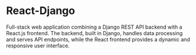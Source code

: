 # React-Django
Full-stack web application combining a Django REST API backend with a React.js frontend. The backend, built in Django, handles data processing and serves API endpoints, while the React frontend provides a dynamic and responsive user interface.
